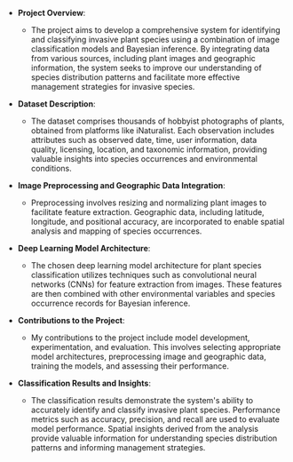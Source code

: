 - **Project Overview**:
  - The project aims to develop a comprehensive system for identifying and classifying invasive plant species using a combination of image classification models and Bayesian inference. By integrating data from various sources, including plant images and geographic information, the system seeks to improve our understanding of species distribution patterns and facilitate more effective management strategies for invasive species.

- **Dataset Description**:
  - The dataset comprises thousands of hobbyist photographs of plants, obtained from platforms like iNaturalist. Each observation includes attributes such as observed date, time, user information, data quality, licensing, location, and taxonomic information, providing valuable insights into species occurrences and environmental conditions.

- **Image Preprocessing and Geographic Data Integration**:
  - Preprocessing involves resizing and normalizing plant images to facilitate feature extraction. Geographic data, including latitude, longitude, and positional accuracy, are incorporated to enable spatial analysis and mapping of species occurrences.

- **Deep Learning Model Architecture**:
  - The chosen deep learning model architecture for plant species classification utilizes techniques such as convolutional neural networks (CNNs) for feature extraction from images. These features are then combined with other environmental variables and species occurrence records for Bayesian inference.

- **Contributions to the Project**:
  - My contributions to the project include model development, experimentation, and evaluation. This involves selecting appropriate model architectures, preprocessing image and geographic data, training the models, and assessing their performance.

- **Classification Results and Insights**:
  - The classification results demonstrate the system's ability to accurately identify and classify invasive plant species. Performance metrics such as accuracy, precision, and recall are used to evaluate model performance. Spatial insights derived from the analysis provide valuable information for understanding species distribution patterns and informing management strategies.
